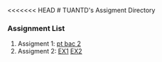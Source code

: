 <<<<<<< HEAD
﻿# TUANTD's Assigment Directory

### Assignment List

1. Assigment 1: [pt bac 2](https://github.com/FASTTRACKSE/FFSE1703.JavaCore/blob/master/Assignments/TUANTD/ex1/src/Assignment1/giaiptbac2.java)
2. Assigment 2: [EX1](https://github.com/FASTTRACKSE/FFSE1703.JavaCore/blob/master/Assignments/TUANTD/ex1/src/ex1/ffse1703020.java)
                [EX2](https://github.com/FASTTRACKSE/FFSE1703.JavaCore/blob/master/Assignments/TUANTD/ex1/src/ex1/ffse1703020.java)
